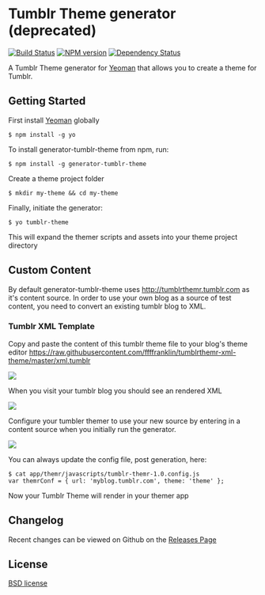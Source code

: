 # Tumblr Theme generator (deprecated)

[![Build Status](https://secure.travis-ci.org/ffffranklin/generator-tumblr-theme.svg?branch=master)](https://travis-ci.org/ffffranklin/generator-tumblr-theme)
[![NPM version](https://badge.fury.io/js/generator-tumblr-theme.svg)](http://badge.fury.io/js/generator-tumblr-theme)
[![Dependency Status](https://david-dm.org/ffffranklin/generator-tumblr-theme.svg)](https://david-dm.org/ffffranklin/generator-tumblr-theme)

A Tumblr Theme generator for [Yeoman](http://yeoman.io) that allows you to create a theme for Tumblr.


## Getting Started

First install [Yeoman](http://yeoman.io) globally  

```
$ npm install -g yo
```

To install generator-tumblr-theme from npm, run:

```
$ npm install -g generator-tumblr-theme
```

Create a theme project folder

```
$ mkdir my-theme && cd my-theme
```

Finally, initiate the generator:

```
$ yo tumblr-theme
```

This will expand the themer scripts and assets into your theme project directory 

## Custom Content

By default generator-tumblr-theme uses http://tumblrthemr.tumblr.com as it's content source. In order to use your own blog as a source of test content, you need to convert an existing tumblr blog to XML.   

### Tumblr XML Template

Copy and paste the content of this tumblr theme file to your blog's theme editor
https://raw.githubusercontent.com/ffffranklin/tumblrthemr-xml-theme/master/xml.tumblr

![](http://i.imgur.com/XvcUpvZ.png)

When you visit your tumblr blog you should see an rendered XML

![](http://i.imgur.com/AhmkkFx.png)

Configure your tumbler themer to use your new source by entering in a content source when you initially run the generator. 

![](http://i.imgur.com/2loXTep.png)

You can always update the config file, post generation, here: 

```
$ cat app/themr/javascripts/tumblr-themr-1.0.config.js
var themrConf = { url: 'myblog.tumblr.com', theme: 'theme' };
```

Now your Tumblr Theme will render in your themer app

## Changelog

Recent changes can be viewed on Github on the [Releases Page](https://github.com/ffffranklin/generator-tumblr-theme/releases)

## License

[BSD license](http://opensource.org/licenses/bsd-license.php)

